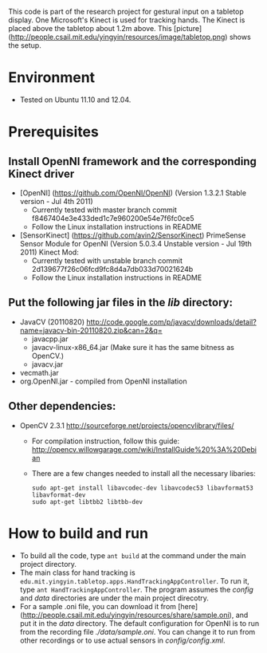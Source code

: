 This code is part of the research project for gestural input on a tabletop 
display. One Microsoft's Kinect is used for tracking hands. The Kinect is placed
above the tabletop about 1.2m above. This [picture] 
(http://people.csail.mit.edu/yingyin/resources/image/tabletop.png) shows the setup. 

# Environment 
* Tested on Ubuntu 11.10 and 12.04.

# Prerequisites

## Install OpenNI framework and the corresponding Kinect driver
* [OpenNI] (https://github.com/OpenNI/OpenNI) (Version 1.3.2.1 Stable version - Jul 4th 2011)
  * Currently tested with master branch commit f8467404e3e433ded1c7e960200e54e7f6fc0ce5
  * Follow the Linux installation instructions in README
* [SensorKinect] (https://github.com/avin2/SensorKinect) PrimeSense Sensor Module 
  for OpenNI (Version 5.0.3.4 Unstable version - Jul 19th 2011) Kinect Mod:
  * Currently tested with unstable branch commit 2d139677f26c06fcd9fc8d4a7db033d70021624b
  * Follow the Linux installation instructions in README
  
## Put the following jar files in the *lib* directory:
* JavaCV (20110820) http://code.google.com/p/javacv/downloads/detail?name=javacv-bin-20110820.zip&can=2&q=
  * javacpp.jar  
  * javacv-linux-x86_64.jar (Make sure it has the same bitness as OpenCV.)
  * javacv.jar
* vecmath.jar
* org.OpenNI.jar - compiled from OpenNI installation

## Other dependencies:
* OpenCV 2.3.1 http://sourceforge.net/projects/opencvlibrary/files/
  * For compilation instruction, follow this guide: http://opencv.willowgarage.com/wiki/InstallGuide%20%3A%20Debian
  * There are a few changes needed to install all the necessary libaries:
	 
	  ```
	  sudo apt-get install libavcodec-dev libavcodec53 libavformat53 libavformat-dev
	  sudo apt-get libtbb2 libtbb-dev
	  ```

# How to build and run
* To build all the code, type `ant build` at the command under the main project directory.
* The main class for hand tracking is `edu.mit.yingyin.tabletop.apps.HandTrackingAppController`. To run it, type `ant HandTrackingAppController`. The program assumes the *config* and *data* directories are under the main project direcotry.
* For a sample .oni file, you can download it from [here] (http://people.csail.mit.edu/yingyin/resources/share/sample.oni), and put it in the *data* directory. The default configuration for OpenNI is to run from the recording file *./data/sample.oni*. You can change it to run from other recordings or to use actual sensors in *config/config.xml*. 